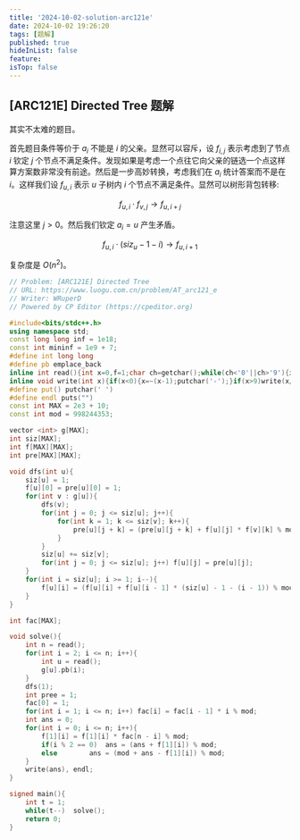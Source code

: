 ```yaml
---
title: '2024-10-02-solution-arc121e'
date: 2024-10-02 19:26:20
tags: [题解]
published: true
hideInList: false
feature: 
isTop: false
---
```

## [ARC121E] Directed Tree 题解

其实不太难的题目。

首先题目条件等价于 $a_i$ 不能是 $i$ 的父亲。显然可以容斥，设 $f_{i,j}$ 表示考虑到了节点 $i$ 钦定 $j$ 个节点不满足条件。发现如果是考虑一个点往它向父亲的链选一个点这样算方案数非常没有前途。然后是一步高妙转换，考虑我们在 $a_i$ 统计答案而不是在 $i$。这样我们设 $f_{u,i}$ 表示 $u$ 子树内 $i$ 个节点不满足条件。显然可以树形背包转移:

$$f_{u,i} \cdot f_{v,j} \to f_{u,i+j}$$

注意这里 $j > 0$。然后我们钦定 $a_i = u$ 产生矛盾。

$$f_{u,i} \cdot (siz_u - 1 - i) \to f_{u,i+1}$$

复杂度是 $O(n^2)$。

```cpp
// Problem: [ARC121E] Directed Tree
// URL: https://www.luogu.com.cn/problem/AT_arc121_e
// Writer: WRuperD
// Powered by CP Editor (https://cpeditor.org)

#include<bits/stdc++.h>
using namespace std;
const long long inf = 1e18;
const int mininf = 1e9 + 7;
#define int long long
#define pb emplace_back
inline int read(){int x=0,f=1;char ch=getchar();while(ch<'0'||ch>'9'){if(ch=='-')f=-1;ch=getchar();}while(ch>='0'&&ch<='9'){x=(x<<1)+(x<<3)+(ch^48);ch=getchar();}return x*f;}
inline void write(int x){if(x<0){x=~(x-1);putchar('-');}if(x>9)write(x/10);putchar(x%10+'0');}
#define put() putchar(' ')
#define endl puts("")
const int MAX = 2e3 + 10;
const int mod = 998244353;

vector <int> g[MAX];
int siz[MAX];
int f[MAX][MAX];
int pre[MAX][MAX];

void dfs(int u){
	siz[u] = 1;
	f[u][0] = pre[u][0] = 1;
	for(int v : g[u]){
		dfs(v);
		for(int j = 0; j <= siz[u]; j++){
			for(int k = 1; k <= siz[v]; k++){
				pre[u][j + k] = (pre[u][j + k] + f[u][j] * f[v][k] % mod) % mod;
			}
		}
		siz[u] += siz[v];
		for(int j = 0; j <= siz[u]; j++) f[u][j] = pre[u][j];
	}
	for(int i = siz[u]; i >= 1; i--){
		f[u][i] = (f[u][i] + f[u][i - 1] * (siz[u] - 1 - (i - 1)) % mod) % mod;
	}
}

int fac[MAX];

void solve(){
	int n = read();
	for(int i = 2; i <= n; i++){
		int u = read();
		g[u].pb(i);
	}	
	dfs(1);
	int pree = 1;
	fac[0] = 1;
	for(int i = 1; i <= n; i++)	fac[i] = fac[i - 1] * i % mod;
	int ans = 0;
	for(int i = 0; i <= n; i++){
		f[1][i] = f[1][i] * fac[n - i] % mod;
		if(i % 2 == 0)	ans = (ans + f[1][i]) % mod;
		else		ans = (mod + ans - f[1][i]) % mod;
	}
	write(ans), endl;
}

signed main(){
	int t = 1;
	while(t--)	solve();
	return 0;
}
```
            